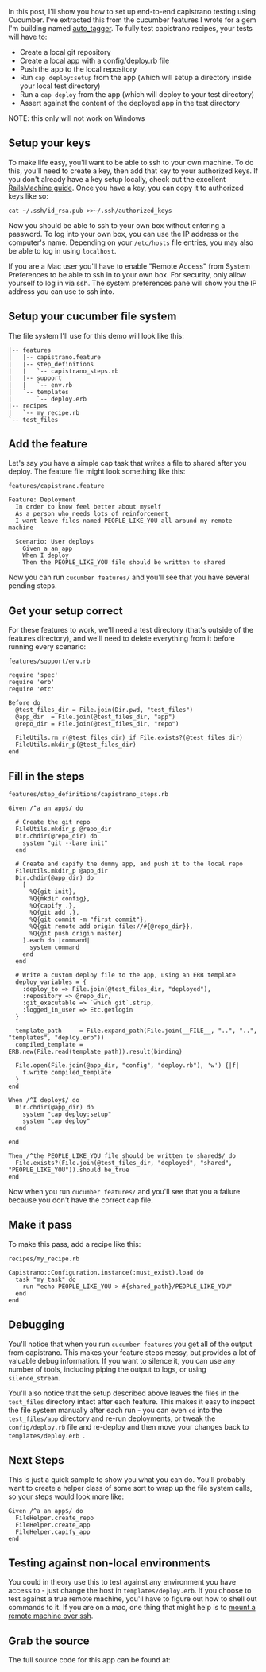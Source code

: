 In this post, I'll show you how to set up end-to-end capistrano testing using Cucumber.  I've extracted this from the cucumber features I wrote for a gem I'm building named [auto_tagger](http://github.com/zilkey/auto_tagger/tree/master).  To fully test capistrano recipes, your tests will have to:

 * Create a local git repository
 * Create a local app with a config/deploy.rb file
 * Push the app to the local repository
 * Run `cap deploy:setup` from the app (which will setup a directory inside your local test directory)
 * Run a `cap deploy` from the app (which will deploy to your test directory)
 * Assert against the content of the deployed app in the test directory

NOTE:  this only will not work on Windows

## Setup your keys

To make life easy, you'll want to be able to ssh to your own machine.  To do this, you'll need to create a key, then add that key to your authorized keys.  If you don't already have a key setup locally, check out the excellent [RailsMachine guide](https://support.railsmachine.com/index.php?pg=kb.page&id=33).  Once you have a key, you can copy it to authorized keys like so:

    cat ~/.ssh/id_rsa.pub >>~/.ssh/authorized_keys

Now you should be able to ssh to your own box without entering a password.  To log into your own box, you can use the IP address or the computer's name.  Depending on your `/etc/hosts` file entries, you may also be able to log in using `localhost`.

If you are a Mac user you'll have to enable "Remote Access" from System Preferences to be able to ssh in to your own box.  For security, only allow yourself to log in via ssh.  The system preferences pane will show you the IP address you can use to ssh into.

## Setup your cucumber file system

The file system I'll use for this demo will look like this:

    |-- features
    |   |-- capistrano.feature
    |   |-- step_definitions
    |   |   `-- capistrano_steps.rb
    |   |-- support
    |   |   `-- env.rb
    |   `-- templates
    |       `-- deploy.erb
    |-- recipes
    |   `-- my_recipe.rb
    `-- test_files

## Add the feature

Let's say you have a simple cap task that writes a file to shared after you deploy. The feature file might look something like this:

`features/capistrano.feature`

    Feature: Deployment
      In order to know feel better about myself
      As a person who needs lots of reinforcement
      I want leave files named PEOPLE_LIKE_YOU all around my remote machine

      Scenario: User deploys
        Given a an app
        When I deploy
        Then the PEOPLE_LIKE_YOU file should be written to shared

Now you can run `cucumber features/` and you'll see that you have several pending steps.

## Get your setup correct

For these features to work, we'll need a test directory (that's outside of the features directory), and we'll need to delete everything from it before running every scenario:

`features/support/env.rb`

    require 'spec'
    require 'erb'
    require 'etc'

    Before do
      @test_files_dir = File.join(Dir.pwd, "test_files")
      @app_dir  = File.join(@test_files_dir, "app")
      @repo_dir = File.join(@test_files_dir, "repo")
  
      FileUtils.rm_r(@test_files_dir) if File.exists?(@test_files_dir)
      FileUtils.mkdir_p(@test_files_dir)
    end

## Fill in the steps

`features/step_definitions/capistrano_steps.rb`

    Given /^a an app$/ do

      # Create the git repo
      FileUtils.mkdir_p @repo_dir
      Dir.chdir(@repo_dir) do
        system "git --bare init"
      end

      # Create and capify the dummy app, and push it to the local repo
      FileUtils.mkdir_p @app_dir
      Dir.chdir(@app_dir) do
        [
          %Q{git init},
          %Q{mkdir config},
          %Q{capify .},
          %Q{git add .},
          %Q{git commit -m "first commit"},
          %Q{git remote add origin file://#{@repo_dir}},
          %Q{git push origin master}
        ].each do |command|
          system command
        end
      end
  
      # Write a custom deploy file to the app, using an ERB template
      deploy_variables = {
        :deploy_to => File.join(@test_files_dir, "deployed"),
        :repository => @repo_dir,
        :git_executable => `which git`.strip,
        :logged_in_user => Etc.getlogin
      }

      template_path     = File.expand_path(File.join(__FILE__, "..", "..", "templates", "deploy.erb"))
      compiled_template = ERB.new(File.read(template_path)).result(binding)

      File.open(File.join(@app_dir, "config", "deploy.rb"), 'w') {|f| 
        f.write compiled_template
      }
    end

    When /^I deploy$/ do
      Dir.chdir(@app_dir) do
        system "cap deploy:setup"
        system "cap deploy"
      end

    end

    Then /^the PEOPLE_LIKE_YOU file should be written to shared$/ do
      File.exists?(File.join(@test_files_dir, "deployed", "shared", "PEOPLE_LIKE_YOU")).should be_true
    end

Now when you run `cucumber features/` and you'll see that you a failure because you don't have the correct cap file.

## Make it pass

To make this pass, add a recipe like this:

`recipes/my_recipe.rb`

    Capistrano::Configuration.instance(:must_exist).load do
      task "my_task" do
        run "echo PEOPLE_LIKE_YOU > #{shared_path}/PEOPLE_LIKE_YOU"
      end
    end

##  Debugging

You'll notice that when you run `cucumber features` you get all of the output from capistrano.  This makes your feature steps messy, but provides a lot of valuable debug information.  If you want to silence it, you can use any number of tools, including piping the output to logs, or using `silence_stream`.

You'll also notice that the setup described above leaves the files in the `test_files` directory intact after each feature.  This makes it easy to inspect the file system manually after each run - you can even `cd` into the `test_files/app` directory and re-run deployments, or tweak the `config/deploy.rb` file and re-deploy and then move your changes back to `templates/deploy.erb `.

## Next Steps

This is just a quick sample to show you what you can do.  You'll probably want to create a helper class of some sort to wrap up the file system calls, so your steps would look more like:

    Given /^a an app$/ do
      FileHelper.create_repo
      FileHelper.create_app
      FileHelper.capify_app
    end

## Testing against non-local environments

You could in theory use this to test against any environment you have access to - just change the host in `templates/deploy.erb`.  If you choose to test against a true remote machine, you'll have to figure out how to shell out commands to it.  If you are on a mac, one thing that might help is to [mount a remote machine over ssh](http://lifehacker.com/software/ssh/geek-to-live--mount-a-file-system-on-your-mac-over-ssh-246129.php).

## Grab the source

The full source code for this app can be found at:

[]()